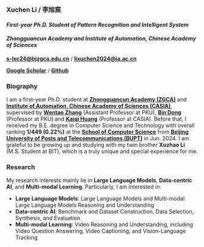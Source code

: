 ### **Xuchen Li / 李旭宸**

#### *First-year Ph.D. Student of Pattern Recognition and Intelligent System*

#### *Zhongguancun Academy and Institute of Automation, Chinese Academy of Sciences*

 [**s-lxc24@bjzgca.edu.cn**](mailto:s-lxc24@bjzgca.edu.cn) / [**lixuchen2024@ia.ac.cn**](mailto:lixuchen2024@ia.ac.cn) <be>

 [**Google Scholar**](https://scholar.google.com/citations?hl=en-US&user=9zHkraUAAAAJ) / [**Github**](https://github.com/Xuchen-Li)

### **Biography**

I am a first-year Ph.D. student at [**Zhongguancun Academy (ZGCA)**](http://bjzgca.edu.cn/) and [**Institute of Automation, Chinese Academy of Sciences (CASIA)**](http://www.ia.cas.cn/), supervised by <b><a href="https://zwt233.github.io" target="_blank">Wentao Zhang</a></b> (Assistant Professor at PKU), <b><a href="http://faculty.bicmr.pku.edu.cn/~dongbin/" target="_blank">Bin Dong</a></b> (Professor at PKU) and <b><a href="https://people.ucas.ac.cn/~huangkaiqi" target="_blank">Kaiqi Huang</a></b> (Professor at CASIA). Before that, I received my B.E. degree in Computer Science and Technology with overall ranking **1/449 (0.22%)** at the [**School of Computer Science**](https://scs.bupt.edu.cn/) from [**Beijing University of Posts and Telecommunications (BUPT)**](https://www.bupt.edu.cn/) in Jun. 2024. I am grateful to be growing up and studying with my twin brother **Xuzhao Li** (M.S. Student at BIT), which is a truly unique and special experience for me.

### **Research**

My research interests mainly lie in **Large Language Models**, **Data-centric AI**, and **Multi-modal Learning**. Particularly, I am interested in:

* **Large Language Models**: Large Language Models and Multi-modal Large Language Models Reasoning and Understanding
* **Data-centric AI**: Benchmark and Dataset Construction, Data Selection, Synthesis, and Evaluation
* **Multi-modal Learning**: Video Reasoning and Understanding, including Video Question Answering, Video Captioning, and Vision-Language Tracking
<br>
